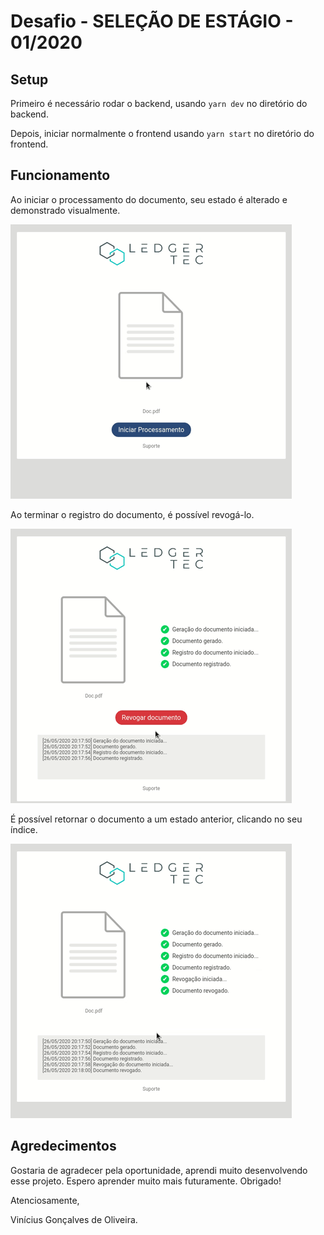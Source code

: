 # Desafio - SELEÇÃO DE ESTÁGIO - 01/2020

## Setup

Primeiro é necessário rodar o backend, usando `yarn dev` no diretório do backend.

Depois, iniciar normalmente o frontend usando `yarn start` no diretório do frontend.

## Funcionamento

Ao iniciar o processamento do documento, seu estado é alterado e demonstrado visualmente.

![Iniciando Processamento](/GIFS/1.gif)

Ao terminar o registro do documento, é possível revogá-lo.

![Revogando Documento](/GIFS/2.gif)

É possível retornar o documento a um estado anterior, clicando no seu índice.

![Retornando Documento a um Estado Anterior](/GIFS/3.gif)

## Agredecimentos

Gostaria de agradecer pela oportunidade, aprendi muito desenvolvendo esse projeto. Espero aprender muito mais futuramente. Obrigado!

Atenciosamente,

Vinícius Gonçalves de Oliveira.
